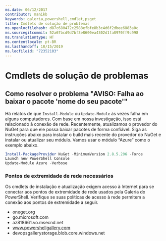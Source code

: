 ```yaml
---
ms.date: 06/12/2017
contributor: manikb
keywords: galeria,powershell,cmdlet,psget
title: Cmdlets de solução de problemas
ms.openlocfilehash: d87c680472c2588efbfe8b3c4d6f2dbee6883a0c
ms.sourcegitcommit: 52a67bcd9d7bf3e8600ea4302d1fa8970ff9c998
ms.translationtype: HT
ms.contentlocale: pt-BR
ms.lasthandoff: 10/15/2019
ms.locfileid: "72352103"
---
```

# <a name="troubleshooting-cmdlets"></a>Cmdlets de solução de problemas

## <a name="how-to-resolve-warning-package-your-package-name-failed-to-download-issue"></a>Como resolver o problema "AVISO: Falha ao baixar o pacote 'nome do seu pacote'"

Há relatos de que `Install-Module` ou `Update-Module` às vezes falha em alguns computadores. Com base em nossa investigação, isso está relacionado à conexão de rede. Recentemente, atualizamos o provedor do NuGet para que ele possa baixar pacotes de forma confiável. Siga as instruções abaixo para instalar o build mais recente do provedor do NuGet e instalar ou atualizar seu módulo. Vamos usar o módulo “Azure” como o exemplo abaixo.

```powershell
Install-PackageProvider NuGet -MinimumVersion 2.8.5.206 -Force
Launch new PowerShell Console
Update-Module Azure -Verbose
```

### <a name="required-network-endpoints"></a>Pontos de extremidade de rede necessários

Os cmdlets de instalação e atualização exigem acesso à Internet para se conectar aos pontos de extremidade de rede usados pela Galeria do PowerShell. Verifique se suas políticas de acesso à rede permitem a conexão aos pontos de extremidade a seguir.

- oneget.org
- go.microsoft.com
- az818661.vo.msecnd.net
- www.powershellgallery.com
- devopsgallerystorage.blob.core.windows.net
